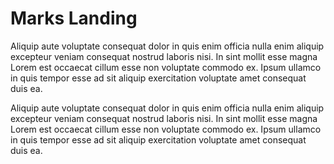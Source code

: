 # Marks Landing

Aliquip aute voluptate consequat dolor in quis enim officia nulla enim aliquip excepteur veniam consequat nostrud laboris nisi. In sint mollit esse magna Lorem est occaecat cillum esse non voluptate commodo ex. Ipsum ullamco in quis tempor esse ad sit aliquip exercitation voluptate amet consequat duis ea.

Aliquip aute voluptate consequat dolor in quis enim officia nulla enim aliquip excepteur veniam consequat nostrud laboris nisi. In sint mollit esse magna Lorem est occaecat cillum esse non voluptate commodo ex. Ipsum ullamco in quis tempor esse ad sit aliquip exercitation voluptate amet consequat duis ea.
